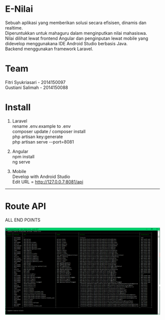 # E-Nilai
Sebuah aplikasi yang memberikan solusi secara efisisen, dinamis dan realtime. <br>
Diperuntukkan untuk mahaguru dalam menginputkan nilai mahasiswa. <br>
Nilai dilihat lewat frontend Angular dan penginputan lewat mobile yang didevelop menggunakana IDE Android Studio berbasis Java. <br>
Backend menggunakan framework Laravel. <br>

# Team
Fitri Syukriasari - 2014150097 <br>
Gustiani Salimah - 2014150088<br>

# Install

1. Laravel <br>
rename .env.example to .env <br>
composer update / composer install <br>
php artisan key:generate <br>
php artisan serve --port=8081 <br>

2. Angular <br>
npm install <br>
ng serve <br>

3. Mobile <br>
Develop with Android Studio <br>
Edit URL = http://127.0.0.7:8081/api <br>
------------------------------------------------------
# Route API <br>
ALL END POINTS <br><br>
<img src="endpoints.png">